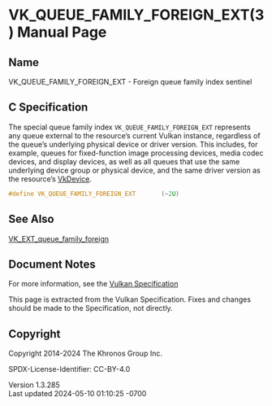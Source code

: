 # VK_QUEUE_FAMILY_FOREIGN_EXT(3) Manual Page

## Name

VK_QUEUE_FAMILY_FOREIGN_EXT - Foreign queue family index sentinel



## <a href="#_c_specification" class="anchor"></a>C Specification

The special queue family index `VK_QUEUE_FAMILY_FOREIGN_EXT` represents
any queue external to the resource’s current Vulkan instance, regardless
of the queue’s underlying physical device or driver version. This
includes, for example, queues for fixed-function image processing
devices, media codec devices, and display devices, as well as all queues
that use the same underlying device group or physical device, and the
same driver version as the resource’s [VkDevice](https://registry.khronos.org/vulkan/specs/1.3-extensions/man/html/VkDevice.html).

``` c
#define VK_QUEUE_FAMILY_FOREIGN_EXT       (~2U)
```

## <a href="#_see_also" class="anchor"></a>See Also

[VK_EXT_queue_family_foreign](https://registry.khronos.org/vulkan/specs/1.3-extensions/man/html/VK_EXT_queue_family_foreign.html)

## <a href="#_document_notes" class="anchor"></a>Document Notes

For more information, see the <a
href="https://registry.khronos.org/vulkan/specs/1.3-extensions/html/vkspec.html#VK_QUEUE_FAMILY_FOREIGN_EXT"
target="_blank" rel="noopener">Vulkan Specification</a>

This page is extracted from the Vulkan Specification. Fixes and changes
should be made to the Specification, not directly.

## <a href="#_copyright" class="anchor"></a>Copyright

Copyright 2014-2024 The Khronos Group Inc.

SPDX-License-Identifier: CC-BY-4.0

Version 1.3.285  
Last updated 2024-05-10 01:10:25 -0700
